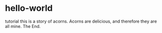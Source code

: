 # hello-world
tutorial
this is a story of acorns. Acorns are delicious, and therefore they are all mine. The End.
